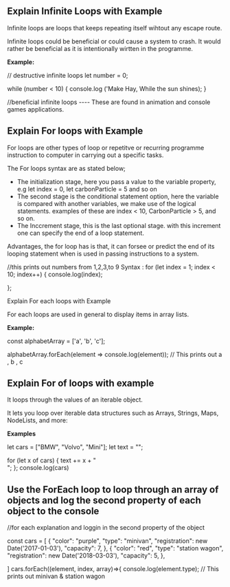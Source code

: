 ## Explain Infinite Loops with Example

Infinite loops are loops that keeps repeating itself wihtout any escape route. 

Infinite loops could be beneficial or could cause a system to crash. It would rather be beneficial as it is intentionally wirtten in the programme.

**Example:**

// destructive infinite loops
 let number = 0;
 
 while (number < 10) {
  console.log ('Make Hay, While the sun shines);
}

//beneficial infinite loops ---- These are found in animation and console games applications.


## Explain For loops with Example

For loops are  other types of loop or repetitve or recurring programme instruction to computer in carrying out a specific tasks.

The For loops syntax are as stated below;
* The initialization stage, here you pass a value to the variable property, e.g let index = 0, let carbonParticle = 5 and so on
* The second stage is the conditional statement option, here the variable is compared with another variables, we make use of the logical statements. examples of these are index < 10, CarbonParticle > 5, and so on.
* The Inccrement stage, this is the last optional stage. with this increment one can specify the end of a loop statement.

Advantages, the for loop has is that, it can forsee or predict the end of its looping statement when is used in passing instructions to a system.

//this prints out numbers from 1,2,3,to 9
Syntax : for (let index = 1; index < 10; index++) {
  console.log(index);
  
};

Explain For each loops with Example

For each loops are used in general to display items in array lists.

**Example:**

const alphabetArray = ['a', 'b', 'c'];

alphabetArray.forEach(element => console.log(element)); // This prints out a , b , c

## Explain For of loops with example

It loops through the values of an iterable object.

It lets you loop over iterable data structures such as Arrays, Strings, Maps, NodeLists, and more:

**Examples**

let cars = ["BMW", "Volvo", "Mini"];
let text = "";

for (let x of cars) {
  text += x + "<br>";
};
console.log(cars)


## Use the ForEach loop to loop through an array of objects and log the second property of each object to the console

//for each explanation and loggin in the second property of the object

const cars = [
  {
    "color": "purple",
    "type": "minivan",
    "registration": new Date('2017-01-03'),
    "capacity": 7,
  },
  {
    "color": "red",
    "type": "station wagon",
    "registration": new Date('2018-03-03'),
    "capacity": 5,
  },
  
]
cars.forEach((element, index, array)=>{
  console.log(element.type); // This prints out minivan & station wagon

